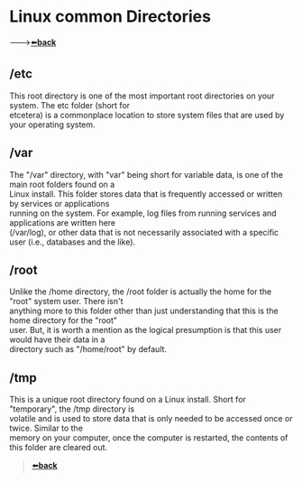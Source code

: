 # Linux common Directories

--->[⬅️**back**](./README.md)
## /etc

This root directory is one of the most important root directories on your system. The etc folder (short for  
etcetera) is a commonplace location to store system files that are used by your operating system.



## /var

The "/var" directory, with "var" being short for variable data,  is one of the main root folders found on a  
Linux install. This folder stores data that is frequently accessed or written by services or applications  
running on the system. For example, log files from running services and applications are written here  
(/var/log), or other data that is not necessarily associated with a specific user (i.e., databases and the like).



## /root

Unlike the /home directory, the /root folder is actually the home for the "root" system user. There isn't  
anything more to this folder other than just understanding that this is the home directory for the "root"  
user. But, it is worth a mention as the logical presumption is that this user would have their data in a  
directory such as "/home/root" by default.



## /tmp

This is a unique root directory found on a Linux install. Short for "temporary", the /tmp directory is  
volatile and is used to store data that is only needed to be accessed once or twice. Similar to the  
memory on your computer, once the computer is restarted, the contents of this folder are cleared out.

>[⬅️**back**](./README.md)